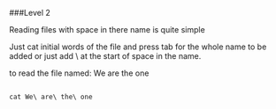 ###Level 2

Reading files with space in there name is quite simple


Just cat initial words of the file and press tab for the whole name to be added or just add \ at the start of space in the name.

to read the file named: We are the one
```

cat We\ are\ the\ one 

```